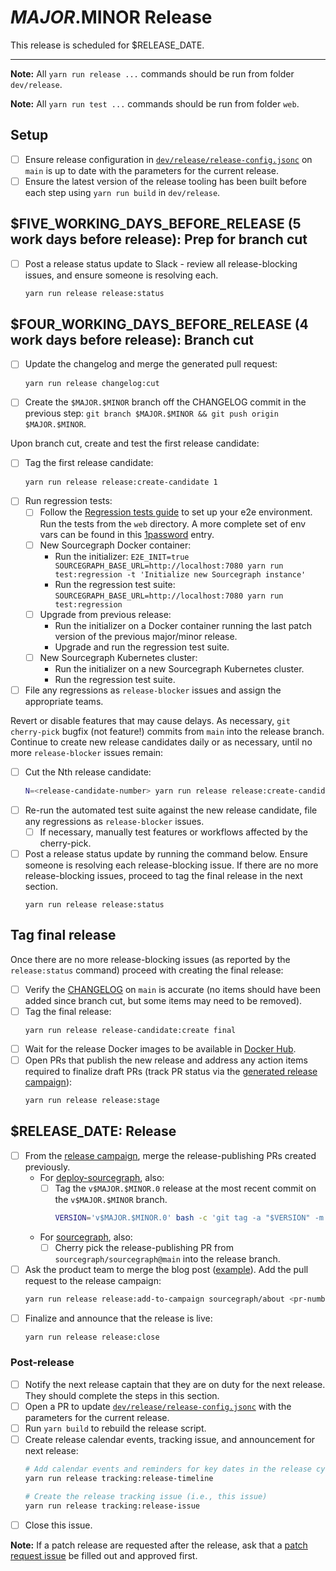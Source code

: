 <!--
DO NOTE COPY THIS ISSUE TEMPLATE MANUALLY. Use `yarn run release tracking-issue:create` from the
`dev/release` directory in the main repository to create a release tracking issue, instead.

Arguments:
- $MAJOR
- $MINOR
- $RELEASE_DATE
- $FIVE_WORKING_DAYS_BEFORE_RELEASE
- $FOUR_WORKING_DAYS_BEFORE_RELEASE
- $ONE_WORKING_DAY_BEFORE_RELEASE
-->

# $MAJOR.$MINOR Release

This release is scheduled for $RELEASE_DATE.

---

**Note:** All `yarn run release ...` commands should be run from folder `dev/release`.

**Note:** All `yarn run test ...` commands should be run from folder `web`.

## Setup

- [ ] Ensure release configuration in [`dev/release/release-config.jsonc`](https://sourcegraph.com/github.com/sourcegraph/sourcegraph/-/blob/dev/release/release-config.jsonc) on `main` is up to date with the parameters for the current release.
- [ ] Ensure the latest version of the release tooling has been built before each step using `yarn run build` in `dev/release`.

## $FIVE_WORKING_DAYS_BEFORE_RELEASE (5 work days before release): Prep for branch cut

- [ ] Post a release status update to Slack - review all release-blocking issues, and ensure someone is resolving each.
  ```sh
  yarn run release release:status
  ``` 

## $FOUR_WORKING_DAYS_BEFORE_RELEASE (4 work days before release): Branch cut

- [ ] Update the changelog and merge the generated pull request:
  ```sh
  yarn run release changelog:cut
  ```
- [ ] Create the `$MAJOR.$MINOR` branch off the CHANGELOG commit in the previous step: `git branch $MAJOR.$MINOR && git push origin $MAJOR.$MINOR`.

Upon branch cut, create and test the first release candidate:

- [ ] Tag the first release candidate:
  ```sh
  yarn run release release:create-candidate 1
  ```
- [ ] Run regression tests:
  - [ ] Follow the [Regression tests guide](https://github.com/sourcegraph/sourcegraph/blob/main/client/web/src/regression/README.md) to set up your e2e environment. 
        Run the tests from the `web` directory. A more complete set of env vars can be found in this
        [1password](https://team-sourcegraph.1password.com/vaults/dnrhbauihkhjs5ag6vszsme45a/allitems/gm5dfflq6sfclmotneuayfdj5q) entry.
  - [ ] New Sourcegraph Docker container:
    - Run the initializer: `E2E_INIT=true SOURCEGRAPH_BASE_URL=http://localhost:7080 yarn run test:regression -t 'Initialize new Sourcegraph instance'`
    - Run the regression test suite: `SOURCEGRAPH_BASE_URL=http://localhost:7080 yarn run test:regression`
  - [ ] Upgrade from previous release:
    - Run the initializer on a Docker container running the last patch version of the previous major/minor release.
    - Upgrade and run the regression test suite.
  - [ ] New Sourcegraph Kubernetes cluster:
    - Run the initializer on a new Sourcegraph Kubernetes cluster.
    - Run the regression test suite.
- [ ] File any regressions as `release-blocker` issues and assign the appropriate teams.

Revert or disable features that may cause delays. As necessary, `git cherry-pick` bugfix (not feature!) commits from `main` into the release branch. Continue to create new release candidates daily or as necessary, until no more `release-blocker` issues remain:

- [ ] Cut the Nth release candidate:
  ```sh
  N=<release-candidate-number> yarn run release release:create-candidate $N
  ```
- [ ] Re-run the automated test suite against the new release candidate, file any regressions as
  `release-blocker` issues.
  - [ ] If necessary, manually test features or workflows affected by the cherry-pick.
- [ ] Post a release status update by running the command below. Ensure someone is resolving each release-blocking issue. If there are no more release-blocking issues, proceed to tag the final release in the next section.
  ```
  yarn run release release:status
  ``` 

## Tag final release

Once there are no more release-blocking issues (as reported by the `release:status` command) proceed with creating the final release:

- [ ] Verify the [CHANGELOG](https://github.com/sourcegraph/sourcegraph/blob/main/CHANGELOG.md) on
  `main` is accurate (no items should have been added since branch cut, but some items may need to
  be removed).
- [ ] Tag the final release:
  ```
  yarn run release release-candidate:create final
  ```
- [ ] Wait for the release Docker images to be available in [Docker Hub](https://hub.docker.com/r/sourcegraph/server/tags).
- [ ] Open PRs that publish the new release and address any action items required to finalize draft PRs (track PR status via the [generated release campaign](https://k8s.sgdev.org/organizations/sourcegraph/campaigns)):
  ```sh
  yarn run release release:stage
  ```

## $RELEASE_DATE: Release

- [ ] From the [release campaign](https://k8s.sgdev.org/organizations/sourcegraph/campaigns), merge the release-publishing PRs created previously.
  - For [deploy-sourcegraph](https://github.com/sourcegraph/deploy-sourcegraph), also:
    - [ ] Tag the `v$MAJOR.$MINOR.0` release at the most recent commit on the `v$MAJOR.$MINOR` branch.
        ```sh
        VERSION='v$MAJOR.$MINOR.0' bash -c 'git tag -a "$VERSION" -m "$VERSION" && git push origin "$VERSION"'
        ```
  - For [sourcegraph](https://github.com/sourcegraph/sourcegraph), also:
    - [ ] Cherry pick the release-publishing PR from `sourcegraph/sourcegraph@main` into the release branch.
- [ ] Ask the product team to merge the blog post ([example](https://github.com/sourcegraph/about/pull/83)). Add the pull request to the release campaign:
  ```sh
  yarn run release release:add-to-campaign sourcegraph/about <pr-number>
  ```
- [ ] Finalize and announce that the release is live:
  ```sh
  yarn run release release:close
  ```

### Post-release

- [ ] Notify the next release captain that they are on duty for the next release. They should complete the steps in this section.
- [ ] Open a PR to update [`dev/release/release-config.jsonc`](https://sourcegraph.com/github.com/sourcegraph/sourcegraph/-/blob/dev/release/release-config.jsonc) with the parameters for the current release.
- [ ] Run `yarn build` to rebuild the release script.
- [ ] Create release calendar events, tracking issue, and announcement for next release:
  ```sh
  # Add calendar events and reminders for key dates in the release cycle
  yarn run release tracking:release-timeline

  # Create the release tracking issue (i.e., this issue)
  yarn run release tracking:release-issue
  ```
- [ ] Close this issue.

**Note:** If a patch release are requested after the release, ask that a [patch request issue](https://github.com/sourcegraph/sourcegraph/issues/new?assignees=&labels=team%2Fdistribution&template=request_patch_release.md&title=$MAJOR.$MINOR.1%3A+) be filled out and approved first.
